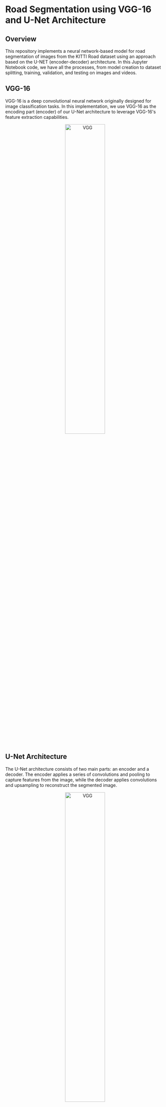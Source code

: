# Road Segmentation using VGG-16 and U-Net Architecture

## Overview
This repository implements a neural network-based model for road segmentation of images from the KITTI Road dataset using an approach based on the U-NET (encoder-decoder) architecture. In this Jupyter Notebook code, we have all the processes, from model creation to dataset splitting, training, validation, and testing on images and videos.

## VGG-16
VGG-16 is a deep convolutional neural network originally designed for image classification tasks. In this implementation, we use VGG-16 as the encoding part (encoder) of our U-Net architecture to leverage VGG-16's feature extraction capabilities.

<p align="center">
  <img src="https://miro.medium.com/v2/resize:fit:1400/1*NNifzsJ7tD2kAfBXt3AzEg.png" alt="VGG" width="50%" />
</p>


## U-Net Architecture
The U-Net architecture consists of two main parts: an encoder and a decoder. The encoder applies a series of convolutions and pooling to capture features from the image, while the decoder applies convolutions and upsampling to reconstruct the segmented image.


<p align="center">
  <img src="https://media.geeksforgeeks.org/wp-content/uploads/20220614121231/Group14.jpg" alt="VGG" width="50%" />
</p>

## Results
To facilitate training with limited computational resources, we used 128x128 pixel images. Below are examples of segmentation results:

### Result Examples

### Clustering:
<p align="center">
  <img src="Images/segmentation.png" alt="Mean_shift++" width="45%" />
  <img src="Images/kmean_seg.png" alt="K_means" width="45%" />
</p>


### Requirements
- TensorFlow
- OpenCV
- Matplotlib
- Tqdm

### Contributions

Contributions are welcome! Feel free to open issues or pull requests.
